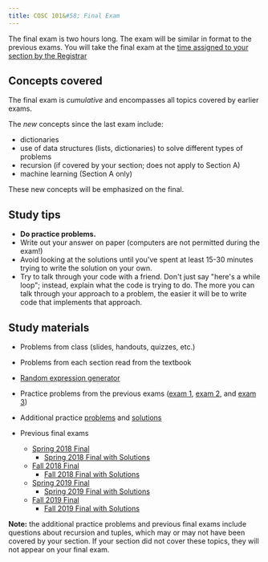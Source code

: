 ```yaml
---
title: COSC 101&#58; Final Exam
---
```



The final exam is two hours long. The exam will be similar in format to the previous exams.  You will take the final exam 
at the [time assigned to your section by the Registrar](https://www.colgate.edu/about/campus-services-and-resources/final-exam-schedule)

## Concepts covered

The final exam is *cumulative* and encompasses all topics covered by earlier exams.

The *new* concepts since the last exam include:

  - dictionaries
  - use of data structures (lists, dictionaries) to solve different types of problems
  - recursion (if covered by your section; does not apply to Section A)
  - machine learning (Section A only)

These new concepts will be emphasized on the final.

## Study tips

- **Do practice problems.**
- Write out your answer on paper (computers are not permitted during the exam!)
- Avoid looking at the solutions until you've spent at least 15-30 minutes trying to write the solution on your own.
- Try to talk through your code with a friend.  Don't just say "here's a while loop"; instead, explain what the code is trying to do.  The more you can talk through your approach to a problem, the easier it will be to write code that implements that approach.

## Study materials

- Problems from class (slides, handouts, quizzes, etc.)
- Problems from each section read from the textbook
- [Random expression generator](https://www.cs.colgate.edu/~jsommers/cgi-bin/cosc101expr.php)
- Practice problems from the previous exams ([exam 1](../exam1), [exam 2](../exam2), and [exam 3](../exam3))
- Additional practice [problems](practice_problems) and [solutions](practice_solutions) 
- Previous final exams

  - [Spring 2018 Final](../final/2018-spring-final.pdf)
    - [Spring 2018 Final with Solutions](../final/2018-spring-final-solutions.pdf)
  - [Fall 2018 Final](../final/2018-fall-final.pdf)
    - [Fall 2018 Final with Solutions](../final/2018-fall-final-solutions.pdf)
  - [Spring 2019 Final](../final/2019-spring-final.pdf)
    - [Spring 2019 Final with Solutions](../final/2019-spring-final-solutions.pdf)
  - [Fall 2019 Final](../final/2019-fall-final.pdf)
    - [Fall 2019 Final with Solutions](../final/2019-fall-final-solutions.pdf)

**Note:** the additional practice problems and previous final exams include questions about recursion and tuples, which may or may not have been covered by your section. If your section did not cover these topics, they will not appear on your final exam. 

